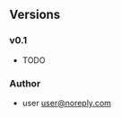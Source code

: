 ## Versions

### v0.1

* TODO

### Author

* user <a href="mailto:user@noreply.com">user@noreply.com</a>
